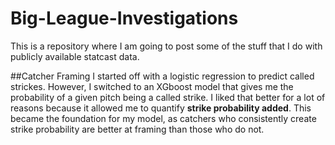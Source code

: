 # Big-League-Investigations
This is a repository where I am going to post some of the stuff that I do with publicly available statcast data. 

##Catcher Framing
I started off with a logistic regression to predict called strickes. However, I switched to an XGboost model that gives me the probability of a given pitch being a called strike. I liked that better for a lot of reasons because it allowed me to quantify **strike probability added**.
This became the foundation for my model, as catchers who consistently create strike probability are better at framing than those who do not. 

